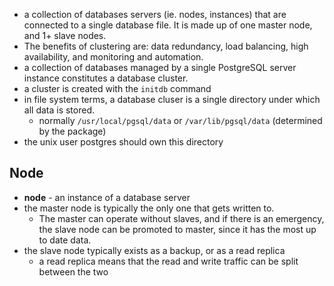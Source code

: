 
- a collection of databases servers (ie. nodes, instances) that are connected to a single database file. It is made up of one master node, and 1+ slave nodes.
- The benefits of clustering are: data redundancy, load balancing, high availability, and monitoring and automation.
- a collection of databases managed by a single PostgreSQL server instance constitutes a database cluster.
- a cluster is created with the `initdb` command
- in file system terms, a database cluser is a single directory under which all data is stored.
	- normally `/usr/local/pgsql/data` or `/var/lib/pgsql/data` (determined by the package)
- the unix user postgres should own this directory

## Node
- **node** - an instance of a database server
- the master node is typically the only one that gets written to. 
	- The master can operate without slaves, and if there is an emergency, the slave node can be promoted to master, since it has the most up to date data.
- the slave node typically exists as a backup, or as a read replica
	- a read replica means that the read and write traffic can be split between the two
